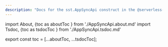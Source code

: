 ```yaml
---
description: "Docs for the sst.AppSyncApi construct in the @serverless-stack/resources package"
---
```

import About, {toc as aboutToc } from './AppSyncApi.about.md'
import Tsdoc, {toc as tsdocToc } from './AppSyncApi.tsdoc.md'

<About />
<Tsdoc />

export const toc = [...aboutToc, ...tsdocToc];
